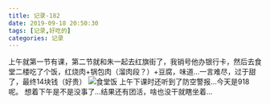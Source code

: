 ```yaml
---
title: 记录-182
date: 2019-09-18 20:50:30
tags: [记录,好吃的]
categories: 记录
---
```

上午就第一节有课，第二节就和朱一起去红旗街了，我销号他办银行卡，然后去食堂二楼吃了个饭，红烧肉+锅包肉（溜肉段？）+豆腐，味道...一言难尽，过于甜了，最终14块钱（好贵）
![食堂饭](/img/记录182-1.jpg)
上午下课时还听到了防空警报...今天是918呢。
想着下午是不是没事了...结果还有团活，啥也没干就瞎坐着...